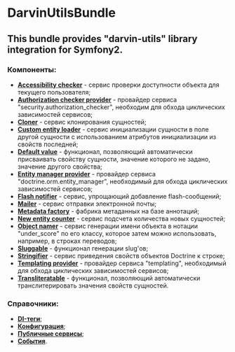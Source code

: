 # DarvinUtilsBundle

## This bundle provides "darvin-utils" library integration for Symfony2.

### Компоненты:

- [**Accessibility checker**](Resources/doc/accessibility_checker.md) - сервис проверки доступности объекта для текущего
 пользователя;
- [**Authorization checker provider**](Resources/doc/authorization_checker_provider.md) - провайдер сервиса
 "security.authorization_checker", необходим для обхода циклических зависимостей сервисов;
- [**Cloner**](Resources/doc/cloner.md) - сервис клонирования сущностей;
- [**Custom entity loader**](Resources/doc/custom_entity_loader.md) - сервис инициализации сущности в поле другой
 сущности с использованием атрибутов инициализации из свойств последней;
- [**Default value**](Resources/doc/default_value.md) - функционал, позволяющий автоматически присваивать свойству
 сущности, значение которого не задано, значение другого свойства;
- [**Entity manager provider**](Resources/doc/entity_manager_provider.md) - провайдер сервиса "doctrine.orm.entity_manager",
 необходимый для обхода циклических зависимостей сервисов;
- [**Flash notifier**](Resources/doc/flash_notifier.md) - сервис, упрощающий добавление flash-сообщений;
- [**Mailer**](Resources/doc/mailer.md) - сервис отправки электронной почты;
- [**Metadata factory**](Resources/doc/metadata_factory.md) - фабрика метаданных на базе аннотаций;
- [**New entity counter**](Resources/doc/new_entity_counter.md) - сервис подсчета количества новых сущностей;
- [**Object namer**](Resources/doc/object_namer.md) - сервис генерации имени объекта в нотации "under_score" по его
 классу, которое затем можно использовать, например, в строках переводов;
- [**Sluggable**](Resources/doc/sluggable.md) - функционал генерации slug'ов;
- [**Stringifier**](Resources/doc/stringifier.md) - сервис приведения свойств объектов Doctrine к строке;
- [**Templating provider**](Resources/doc/templating_provider.md) - провайдер сервиса "templating", необходимый для
 обхода циклических зависимостей сервисов;
- [**Transliteratable**](Resources/doc/transliteratable.md) - функционал, позволяющий автоматически транслитерировать
 значения свойств сущностей.

### Справочники:

- [**DI-теги**](Resources/doc/reference/di_tags.md);
- [**Конфигурация**](Resources/doc/reference/configuration.md);
- [**Публичные сервисы**](Resources/doc/reference/services.md);
- [**События**](Resources/doc/reference/events.md).
